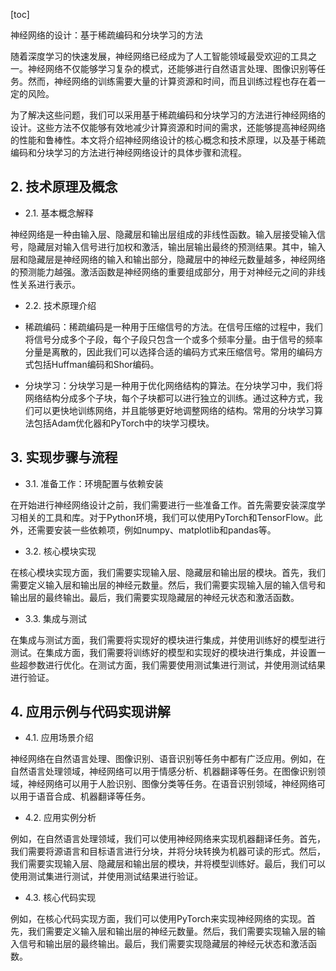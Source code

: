 
[toc]                    
                
                
神经网络的设计：基于稀疏编码和分块学习的方法

随着深度学习的快速发展，神经网络已经成为了人工智能领域最受欢迎的工具之一。神经网络不仅能够学习复杂的模式，还能够进行自然语言处理、图像识别等任务。然而，神经网络的训练需要大量的计算资源和时间，而且训练过程也存在着一定的风险。

为了解决这些问题，我们可以采用基于稀疏编码和分块学习的方法进行神经网络的设计。这些方法不仅能够有效地减少计算资源和时间的需求，还能够提高神经网络的性能和鲁棒性。本文将介绍神经网络设计的核心概念和技术原理，以及基于稀疏编码和分块学习的方法进行神经网络设计的具体步骤和流程。

## 2. 技术原理及概念

- 2.1. 基本概念解释

神经网络是一种由输入层、隐藏层和输出层组成的非线性函数。输入层接受输入信号，隐藏层对输入信号进行加权和激活，输出层输出最终的预测结果。其中，输入层和隐藏层是神经网络的输入和输出部分，隐藏层中的神经元数量越多，神经网络的预测能力越强。激活函数是神经网络的重要组成部分，用于对神经元之间的非线性关系进行表示。

- 2.2. 技术原理介绍

- 稀疏编码：稀疏编码是一种用于压缩信号的方法。在信号压缩的过程中，我们将信号分成多个子段，每个子段只包含一个或多个频率分量。由于信号的频率分量是离散的，因此我们可以选择合适的编码方式来压缩信号。常用的编码方式包括Huffman编码和Shor编码。
- 分块学习：分块学习是一种用于优化网络结构的算法。在分块学习中，我们将网络结构分成多个子块，每个子块都可以进行独立的训练。通过这种方式，我们可以更快地训练网络，并且能够更好地调整网络的结构。常用的分块学习算法包括Adam优化器和PyTorch中的块学习模块。

## 3. 实现步骤与流程

- 3.1. 准备工作：环境配置与依赖安装

在开始进行神经网络设计之前，我们需要进行一些准备工作。首先需要安装深度学习相关的工具和库。对于Python环境，我们可以使用PyTorch和TensorFlow。此外，还需要安装一些依赖项，例如numpy、matplotlib和pandas等。

- 3.2. 核心模块实现

在核心模块实现方面，我们需要实现输入层、隐藏层和输出层的模块。首先，我们需要定义输入层和输出层的神经元数量。然后，我们需要实现输入层的输入信号和输出层的最终输出。最后，我们需要实现隐藏层的神经元状态和激活函数。

- 3.3. 集成与测试

在集成与测试方面，我们需要将实现好的模块进行集成，并使用训练好的模型进行测试。在集成方面，我们需要将训练好的模型和实现好的模块进行集成，并设置一些超参数进行优化。在测试方面，我们需要使用测试集进行测试，并使用测试结果进行验证。

## 4. 应用示例与代码实现讲解

- 4.1. 应用场景介绍

神经网络在自然语言处理、图像识别、语音识别等任务中都有广泛应用。例如，在自然语言处理领域，神经网络可以用于情感分析、机器翻译等任务。在图像识别领域，神经网络可以用于人脸识别、图像分类等任务。在语音识别领域，神经网络可以用于语音合成、机器翻译等任务。

- 4.2. 应用实例分析

例如，在自然语言处理领域，我们可以使用神经网络来实现机器翻译任务。首先，我们需要将源语言和目标语言进行分块，并将分块转换为机器可读的形式。然后，我们需要实现输入层、隐藏层和输出层的模块，并将模型训练好。最后，我们可以使用测试集进行测试，并使用测试结果进行验证。

- 4.3. 核心代码实现

例如，在核心代码实现方面，我们可以使用PyTorch来实现神经网络的实现。首先，我们需要定义输入层和输出层的神经元数量。然后，我们需要实现输入层的输入信号和输出层的最终输出。最后，我们需要实现隐藏层的神经元状态和激活函数。

